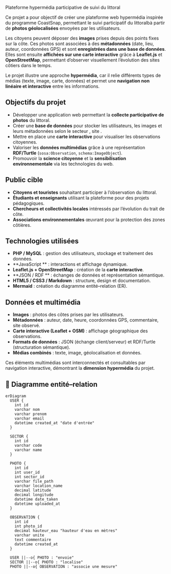 Plateforme hypermédia participative de suivi du littoral
 
Ce projet a pour objectif de créer une plateforme web hypermédia inspirée du programme CoastSnap, permettant le suivi participatif du littoralbà partir de **photos géolocalisées** envoyées par les utilisateurs.

Les citoyens peuvent déposer des **images** prises depuis des points fixes sur la côte. Ces photos sont associées à des **métadonnées** (date, lieu, auteur, coordonnées GPS) et sont **enregistrées dans une base de données**.  
Elles sont ensuite **affichées sur une carte interactive** grâce à **Leaflet.js** et **OpenStreetMap**, permettant d’observer visuellement l’évolution des sites côtiers dans le temps.

Le projet illustre une approche **hypermédia**, car il relie différents types de médias (texte, image, carte, données) et permet une **navigation non linéaire et interactive** entre les informations.



##  Objectifs du projet
- Développer une application web permettant la **collecte participative de photos** du littoral.  
- Créer une **base de données** pour stocker les utilisateurs, les images et leurs métadonnées selon le secteur , site .  
- Mettre en place une **carte interactive** pour visualiser les observations citoyennes.  
- Valoriser les **données multimédias** grâce à une représentation **RDF/Turtle** (`sosa:Observation`, `schema:ImageObject`).  
- Promouvoir la **science citoyenne** et la **sensibilisation environnementale** via les technologies du web.  



##  Public cible
- **Citoyens et touristes** souhaitant participer à l’observation du littoral.  
- **Étudiants et enseignants** utilisant la plateforme pour des projets pédagogiques.  
- **Chercheurs et collectivités locales** intéressés par l’évolution du trait de côte.  
- **Associations environnementales** œuvrant pour la protection des zones côtières.


##  Technologies utilisées
- **PHP / MySQL** : gestion des utilisateurs, stockage et traitement des données.  
- **JavaScript ** : interactions et affichage dynamique.  
- **Leaflet.js + OpenStreetMap** : création de la **carte interactive**.  
- **JSON / RDF ** : échanges de données et représentation sémantique.  
- **HTML5 / CSS3 / Markdown** : structure, design et documentation.  
- **Mermaid** : création du diagramme entité–relation (ER).  

##  Données et multimédia
- **Images** : photos des côtes prises par les utilisateurs.  
- **Métadonnées** : auteur, date, heure, coordonnées GPS, commentaire, site observé.  
- **Carte interactive (Leaflet + OSM)** : affichage géographique des observations.  
- **Formats de données** : JSON (échange client/serveur) et RDF/Turtle (structuration sémantique).  
- **Médias combinés** : texte, image, géolocalisation et données.  

Ces éléments multimédias sont interconnectés et consultables par navigation interactive, démontrant la **dimension hypermédia** du projet.


## 🧩 Diagramme entité–relation

```mermaid
erDiagram
  USER {
    int id
    varchar nom
    varchar prenom
    varchar email
    datetime created_at "date d'entrée"
  }

  SECTOR {
    int id
    varchar code
    varchar name
  }

  PHOTO {
    int id
    int user_id
    int sector_id
    varchar file_path
    varchar location_name
    decimal latitude
    decimal longitude
    datetime date_taken
    datetime uploaded_at
  }

  OBSERVATION {
    int id
    int photo_id
    decimal hauteur_eau "hauteur d'eau en mètres"
    varchar unite
    text commentaire
    datetime created_at
  }

  USER ||--o{ PHOTO : "envoie"
  SECTOR ||--o{ PHOTO : "localise"
  PHOTO ||--o{ OBSERVATION : "associe une mesure"









